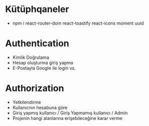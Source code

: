 # Kütüphqaneler

- npm i react-router-dom react-toastify react-icons moment uuid

# Authentication
- Kimlik Doğrulama
- Hesap oluşturma giriş yapma
- E-Postayla Google ile login vs.

# Authorization
- Yetkilendirme
- Kullanıcnın hesabuna göre
- Giriş yapmış kullanıcı / Giriş Yapmamış kullanıcı / Admin
- Projenin hangi alanlarına erişebileceğine karar verme





